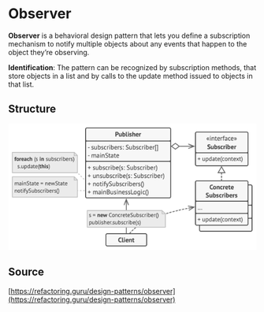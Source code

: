 # Observer

__Observer__ is a behavioral design pattern that lets you define a subscription mechanism to notify multiple objects 
about any events that happen to the object they’re observing.

__Identification__: The pattern can be recognized by subscription methods, that store objects in a list and by calls to 
the update method issued to objects in that list.

## Structure

![Structure](/public/assets/Pattern/Behavioral/observer.png)

## Source

[https://refactoring.guru/design-patterns/observer](https://refactoring.guru/design-patterns/observer)